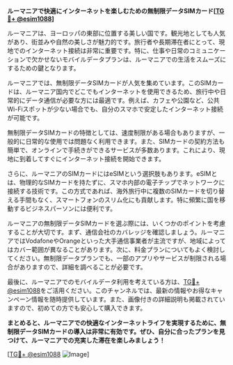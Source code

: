 **ルーマニアで快適にインターネットを楽しむための無制限データSIMカード[[TG💪+ @esim1088](https://t.me/s/esim1088)]**

ルーマニアは、ヨーロッパの東部に位置する美しい国です。観光地としても人気があり、街並みや自然の美しさが魅力的です。旅行者や長期滞在者にとって、現地でのインターネット接続は非常に重要です。特に、仕事や日常のコミュニケーションで欠かせないモバイルデータプランは、ルーマニアでの生活をスムーズにするための鍵となります。

ルーマニアでは、無制限データSIMカードが人気を集めています。このSIMカードは、ルーマニア国内でどこでもインターネットを使用できるため、旅行中や日常的にデータ通信が必要な方には最適です。例えば、カフェや公園など、公共Wi-Fiスポットが少ない場合でも、自分のスマホで安定したインターネット接続が可能です。

無制限データSIMカードの特徴としては、速度制限がある場合もありますが、一般的に日常的な使用では問題なく利用できます。また、SIMカードの契約方法も簡単で、オンラインで手続きができるサービスが多数あります。これにより、現地に到着してすぐにインターネット接続を開始できます。

さらに、ルーマニアのSIMカードにはeSIMという選択肢もあります。eSIMとは、物理的なSIMカードを持たずに、スマホ内部の電子チップでネットワークに接続する技術です。この方式であれば、海外旅行中に複数のSIMカードを切り替える手間もなく、スマートフォンのスリム化にも貢献します。特に頻繁に国を移動するビジネスパーソンには便利です。

ルーマニアの無制限データSIMカードを選ぶ際には、いくつかのポイントを考慮することが大切です。まず、通信会社のカバレッジを確認しましょう。ルーマニアではVodafoneやOrangeといった大手通信事業者が主流ですが、地域によってはカバー範囲が異なることがあります。次に、料金プランについてもよく検討してください。無制限データプランでも、一部のアプリやサービスが制限される場合がありますので、詳細を調べることが必要です。

最後に、ルーマニアでのモバイルデータ利用を考えている方は、[TG💪+ @esim1088](https://t.me/s/esim1088)をご活用ください。このチャンネルでは、最新の情報やお得なキャンペーン情報を随時提供しています。また、画像付きの詳細説明も掲載されていますので、初めての方でも安心して購入できます。

**まとめると、ルーマニアでの快適なインターネットライフを実現するために、無制限データSIMカードの導入は非常に有効です。ぜひ、自分に合ったプランを見つけて、ルーマニアでの充実した滞在を楽しみましょう！**

[[TG💪+ @esim1088](https://t.me/s/esim1088) ![Image](https://i.postimg.cc/Y0z9fWf4/image.png)]